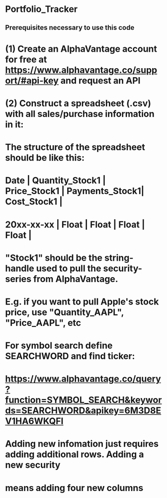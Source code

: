 # Portfolio_Tracker

## Prerequisites necessary to use this code

# (1) Create an AlphaVantage account for free at  https://www.alphavantage.co/support/#api-key and request an API
#
# (2) Construct a spreadsheet (.csv) with  all sales/purchase information in it:
#
# The structure of the spreadsheet should be like this:
#
# Date       | Quantity_Stock1 | Price_Stock1    | Payments_Stock1| Cost_Stock1 |
# 20xx-xx-xx |      Float      |      Float      |      Float     |      Float  |
#
# "Stock1" should be the string-handle used to pull the security-series from AlphaVantage.
# E.g. if you want to pull Apple's stock price, use "Quantity_AAPL", "Price_AAPL", etc
#
# For symbol search define SEARCHWORD and find ticker:
# https://www.alphavantage.co/query?function=SYMBOL_SEARCH&keywords=SEARCHWORD&apikey=6M3D8EV1HA6WKQFI
#
# Adding new infomation just requires adding  additional rows. Adding a new security
# means adding four new columns
